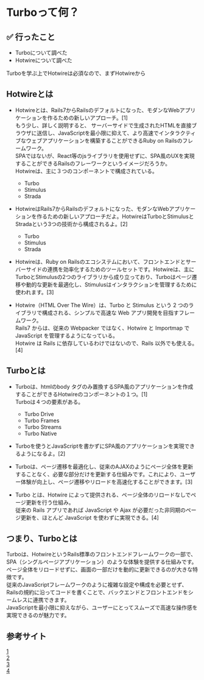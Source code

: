# Turboって何？

## ✅ 行ったこと

- Turboについて調べた
- Hotwireについて調べた

Turboを学ぶ上でHotwireは必須なので、まずHotwireから

## Hotwireとは

- Hotwireとは、Rails7からRailsのデフォルトになった、モダンなWebアプリケーションを作るための新しいアプローチ。[1]<br>
もう少し、詳しく説明すると、
サーバーサイドで生成されたHTMLを直接ブラウザに送信し、JavaScriptを最小限に抑えて、より高速でインタラクティブなウェブアプリケーションを構築することができるRuby on Railsのフレームワーク。<br>
SPAではないが、React等のjsライブラリを使用せずに、SPA風のUXを実現することができるRailsのフレーワークというイメージだろうか。<br>
Hotwireは、主に３つのコンポーネントで構成されている。<br>
  - Turbo
  - Stimulus
  - Strada

- HotwireはRails7からRailsのデフォルトになった、モダンなWebアプリケーションを作るための新しいアプローチだよ。HotwireはTurboとStimulusとStradaという3つの技術から構成されるよ。[2]<br>
  - Turbo
  - Stimulus
  - Strada

- Hotwireは、Ruby on Railsのエコシステムにおいて、フロントエンドとサーバーサイドの連携を効率化するためのツールセットです。Hotwireは、主にTurboとStimulusの2つのライブラリから成り立っており、Turboはページ遷移や動的な更新を最適化し、Stimulusはインタラクションを管理するために使われます。[3]

- Hotwire（HTML Over The Wire）は、Turbo と Stimulus という 2 つのライブラリで構成される、シンプルで高速な Web アプリ開発を目指すフレームワーク。<br>
Rails7 からは、従来の Webpacker ではなく、Hotwire と Importmap で JavaScript を管理するようになっている。<br>
Hotwire は Rails に依存しているわけではないので、Rails 以外でも使える。[4]

## Turboとは

- Turboは、htmlのbody タグのみ置換するSPA風のアプリケーションを作成することができるHotwireのコンポーネントの１つ。[1]<br>
Turboは４つの要素がある。<br>
  - Turbo Drive
  - Turbo Frames
  - Turbo Streams
  - Turbo Native

- Turboを使うとJavaScriptを書かずにSPA風のアプリケーションを実現できるようになるよ。[2]

- Turboは、ページ遷移を最適化し、従来のAJAXのようにページ全体を更新することなく、必要な部分だけを更新する仕組みです。これにより、ユーザー体験が向上し、ページ遷移やリロードを高速化することができます。[3]

- Turbo とは、Hotwire によって提供される、ページ全体のリロードなしでページ更新を行う仕組み。<br>
従来の Rails アプリであれば JavaScript や Ajax が必要だった非同期のページ更新を、ほとんど JavaScript を使わずに実現できる。[4]

## つまり、Turboとは

Turboは、HotwireというRails標準のフロントエンドフレームワークの一部で、SPA（シングルページアプリケーション）のような体験を提供する仕組みです。<br>
ページ全体をリロードせずに、画面の一部だけを動的に更新できるのが大きな特徴です。<br>
従来のJavaScriptフレームワークのように複雑な設定や構成を必要とせず、Railsの規約に沿ってコードを書くことで、バックエンドとフロントエンドをシームレスに連携できます。<br>
JavaScriptを最小限に抑えながら、ユーザーにとってスムーズで高速な操作感を実現できるのが魅力です。

## 参考サイト
[1](https://qiita.com/Ninomin/items/d0f7e0c2c80b49a7596c)<br>
[2](https://zenn.dev/shita1112/books/cat-hotwire-turbo/viewer/abstract)<br>
[3](https://www.next.inc/articles/2025/rails%E3%81%AEhotwire%E3%81%A8turbo%E3%81%A8%E3%81%AF%EF%BC%9F.html)<br>
[4](https://keita1899.hatenablog.com/entry/2024/12/21/010002)<br>